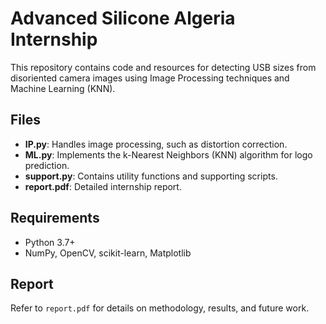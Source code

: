 # Advanced Silicone Algeria Internship

This repository contains code and resources for detecting USB sizes from disoriented camera images using Image Processing techniques and Machine Learning (KNN).

## Files

- **IP.py**: Handles image processing, such as distortion correction.
- **ML.py**: Implements the k-Nearest Neighbors (KNN) algorithm for logo prediction.
- **support.py**: Contains utility functions and supporting scripts.
- **report.pdf**: Detailed internship report.



## Requirements

- Python 3.7+
- NumPy, OpenCV, scikit-learn, Matplotlib

## Report

Refer to `report.pdf` for details on methodology, results, and future work.
